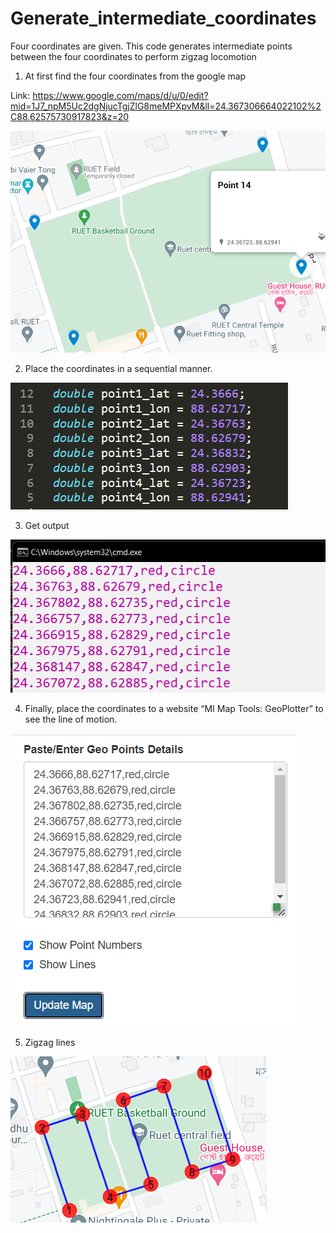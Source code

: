 # Generate_intermediate_coordinates
Four coordinates are given. This code generates intermediate points between the four coordinates to perform zigzag locomotion 

1.	At first find the four coordinates from the google map

Link: 
https://www.google.com/maps/d/u/0/edit?mid=1J7_npM5Uc2dgNjucTgjZlG8meMPXpvM&ll=24.367306664022102%2C88.62575730917823&z=20

![1](https://github.com/ArifAnik/Generate_intermediate_coordinates/blob/main/pictures/1.png)


2.	Place the coordinates in a sequential manner.

![2](https://github.com/ArifAnik/Generate_intermediate_coordinates/blob/main/pictures/2.png)


3.	Get output

![4](https://github.com/ArifAnik/Generate_intermediate_coordinates/blob/main/pictures/4.png)

4.	Finally, place the coordinates to a website “MI Map Tools: GeoPlotter” to see the line of motion.

![5](https://github.com/ArifAnik/Generate_intermediate_coordinates/blob/main/pictures/5.png)

5.	Zigzag lines

![6](https://github.com/ArifAnik/Generate_intermediate_coordinates/blob/main/pictures/6.png)
   
